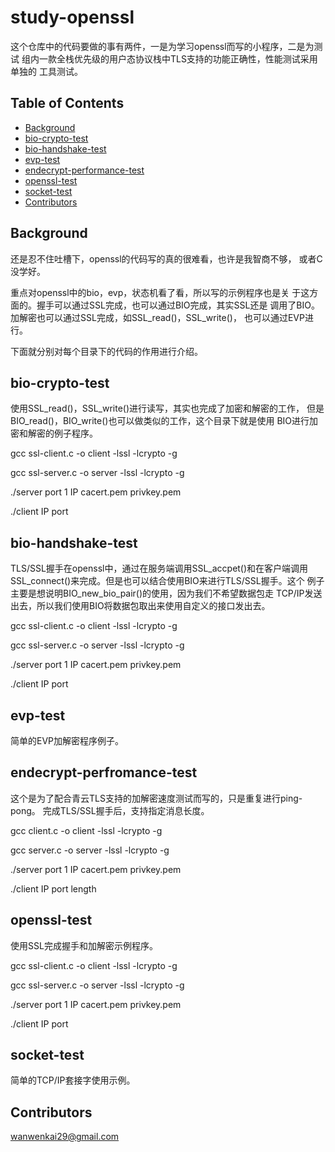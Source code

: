 # study-openssl

这个仓库中的代码要做的事有两件，一是为学习openssl而写的小程序，二是为测试
组内一款全栈优先级的用户态协议栈中TLS支持的功能正确性，性能测试采用单独的
工具测试。

## Table of Contents

- [Background](#background)
- [bio-crypto-test](#bio-crypto-test)
- [bio-handshake-test](#bio-handshake-test)
- [evp-test](#evp-test)
- [endecrypt-performance-test](#endecrypt-performance-test)
- [openssl-test](#openssl-test)
- [socket-test](#socket-test)
- [Contributors](#contributors)

## Background

还是忍不住吐槽下，openssl的代码写的真的很难看，也许是我智商不够，
或者C没学好。

重点对openssl中的bio，evp，状态机看了看，所以写的示例程序也是关
于这方面的。握手可以通过SSL完成，也可以通过BIO完成，其实SSL还是
调用了BIO。加解密也可以通过SSL完成，如SSL_read()，SSL_write()，
也可以通过EVP进行。

下面就分别对每个目录下的代码的作用进行介绍。

## bio-crypto-test
使用SSL_read()，SSL_write()进行读写，其实也完成了加密和解密的工作，
但是BIO_read()，BIO_write()也可以做类似的工作，这个目录下就是使用
BIO进行加密和解密的例子程序。

gcc ssl-client.c -o client -lssl -lcrypto -g

gcc ssl-server.c -o server -lssl -lcrypto -g

./server port 1 IP cacert.pem privkey.pem

./client IP port

## bio-handshake-test
TLS/SSL握手在openssl中，通过在服务端调用SSL_accpet()和在客户端调用
SSL_connect()来完成。但是也可以结合使用BIO来进行TLS/SSL握手。这个
例子主要是想说明BIO_new_bio_pair()的使用，因为我们不希望数据包走
TCP/IP发送出去，所以我们使用BIO将数据包取出来使用自定义的接口发出去。

gcc ssl-client.c -o client -lssl -lcrypto -g

gcc ssl-server.c -o server -lssl -lcrypto -g

./server port 1 IP cacert.pem privkey.pem

./client IP port

## evp-test
简单的EVP加解密程序例子。

## endecrypt-perfromance-test
这个是为了配合青云TLS支持的加解密速度测试而写的，只是重复进行ping-pong。
完成TLS/SSL握手后，支持指定消息长度。

gcc client.c -o client -lssl -lcrypto -g

gcc server.c -o server -lssl -lcrypto -g

./server port 1 IP cacert.pem privkey.pem

./client IP port length

## openssl-test
使用SSL完成握手和加解密示例程序。

gcc ssl-client.c -o client -lssl -lcrypto -g

gcc ssl-server.c -o server -lssl -lcrypto -g

./server port 1 IP cacert.pem privkey.pem

./client IP port

## socket-test
简单的TCP/IP套接字使用示例。

## Contributors
wanwenkai29@gmail.com
